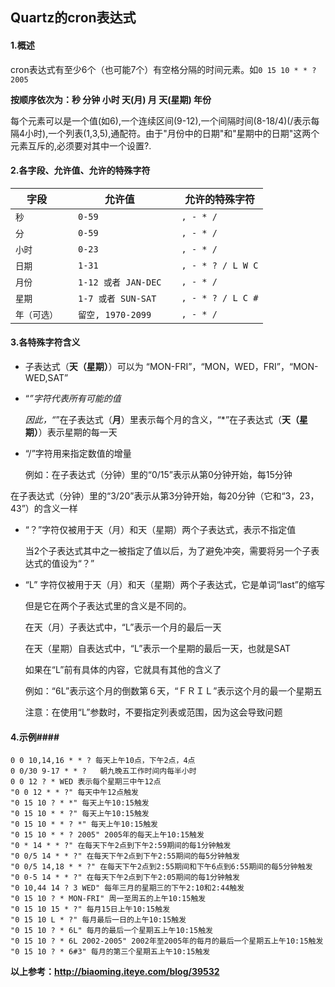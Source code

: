 ## Quartz的cron表达式 ##

#### 1.概述 ####

cron表达式有至少6个（也可能7个）有空格分隔的时间元素。如``0 15 10 * * ? 2005``

**按顺序依次为：秒   分钟   小时   天(月)   月   天(星期)   年份**

每个元素可以是一个值(如6),一个连续区间(9-12),一个间隔时间(8-18/4)(/表示每隔4小时),一个列表(1,3,5),通配符。由于"月份中的日期"和"星期中的日期"这两个元素互斥的,必须要对其中一个设置?.

#### 2.各字段、允许值、允许的特殊字符 ####

| 字段      |      | 允许值               |      | 允许的特殊字符           |
| ------- | ---- | ----------------- | ---- | ----------------- |
| `秒`     |      | `0-59`            |      | `, - * /`         |
| `分`     |      | `0-59`            |      | `, - * /`         |
| `小时`    |      | `0-23`            |      | `, - * /`         |
| `日期`    |      | `1-31`            |      | `, - * ? / L W C` |
| `月份`    |      | `1-12 或者 JAN-DEC` |      | `, - * /`         |
| `星期`    |      | `1-7 或者 SUN-SAT`  |      | `, - * ? / L C #` |
| `年（可选）` |      | `留空, 1970-2099`   |      | `, - * /`         |

#### 3.各特殊字符含义 ####

* 子表达式（**天（星期）**）可以为 “MON-FRI”，“MON，WED，FRI”，“MON-WED,SAT”

* “*”字符代表所有可能的值*

  *因此，“*”在子表达式（**月**）里表示每个月的含义，“*”在子表达式（**天（星期）**）表示星期的每一天


* “/”字符用来指定数值的增量

  例如：在子表达式（分钟）里的“0/15”表示从第0分钟开始，每15分钟

​         在子表达式（分钟）里的“3/20”表示从第3分钟开始，每20分钟（它和“3，23，43”）的含义一样

* “？”字符仅被用于天（月）和天（星期）两个子表达式，表示不指定值

  当2个子表达式其中之一被指定了值以后，为了避免冲突，需要将另一个子表达式的值设为“？”

* “L” 字符仅被用于天（月）和天（星期）两个子表达式，它是单词“last”的缩写

  但是它在两个子表达式里的含义是不同的。

  在天（月）子表达式中，“L”表示一个月的最后一天

  在天（星期）自表达式中，“L”表示一个星期的最后一天，也就是SAT

  如果在“L”前有具体的内容，它就具有其他的含义了

  例如：“6L”表示这个月的倒数第６天，“ＦＲＩＬ”表示这个月的最一个星期五

  注意：在使用“L”参数时，不要指定列表或范围，因为这会导致问题

#### 4.示例####

``` 
0 0 10,14,16 * * ? 每天上午10点，下午2点，4点
0 0/30 9-17 * * ?   朝九晚五工作时间内每半小时
0 0 12 ? * WED 表示每个星期三中午12点 
"0 0 12 * * ?" 每天中午12点触发 
"0 15 10 ? * *" 每天上午10:15触发 
"0 15 10 * * ?" 每天上午10:15触发 
"0 15 10 * * ? *" 每天上午10:15触发 
"0 15 10 * * ? 2005" 2005年的每天上午10:15触发 
"0 * 14 * * ?" 在每天下午2点到下午2:59期间的每1分钟触发 
"0 0/5 14 * * ?" 在每天下午2点到下午2:55期间的每5分钟触发 
"0 0/5 14,18 * * ?" 在每天下午2点到2:55期间和下午6点到6:55期间的每5分钟触发 
"0 0-5 14 * * ?" 在每天下午2点到下午2:05期间的每1分钟触发 
"0 10,44 14 ? 3 WED" 每年三月的星期三的下午2:10和2:44触发 
"0 15 10 ? * MON-FRI" 周一至周五的上午10:15触发 
"0 15 10 15 * ?" 每月15日上午10:15触发 
"0 15 10 L * ?" 每月最后一日的上午10:15触发 
"0 15 10 ? * 6L" 每月的最后一个星期五上午10:15触发 
"0 15 10 ? * 6L 2002-2005" 2002年至2005年的每月的最后一个星期五上午10:15触发 
"0 15 10 ? * 6#3" 每月的第三个星期五上午10:15触发 
```

**以上参考：http://biaoming.iteye.com/blog/39532**